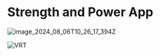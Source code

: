 # Strength and Power App


![image_2024_08_06T10_26_17_394Z](https://github.com/user-attachments/assets/c4750419-5fca-426b-97d5-83bc6cde80c1)



![VRT](https://github.com/user-attachments/assets/4c9b343c-99bf-4c24-a92b-43033f387175)
